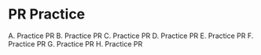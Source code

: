 # PR Practice
A. Practice PR
B. Practice PR
C. Practice PR
D. Practice PR
E. Practice PR
F. Practice PR
G. Practice PR
H. Practice PR
